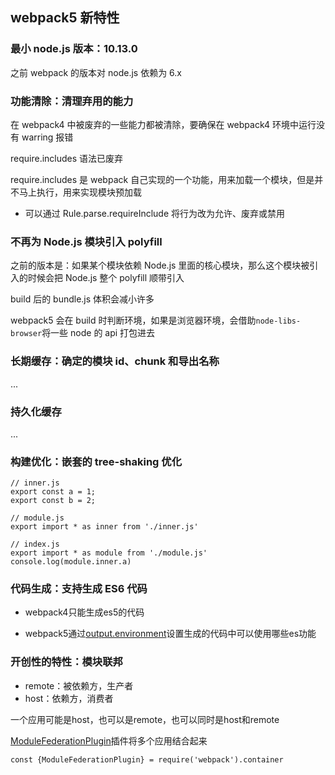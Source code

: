 ## webpack5 新特性

### 最小 node.js 版本：10.13.0

之前 webpack 的版本对 node.js 依赖为 6.x

### 功能清除：清理弃用的能力

在 webpack4 中被废弃的一些能力都被清除，要确保在 webpack4 环境中运行没有 warring 报错

require.includes 语法已废弃

require.includes 是 webpack 自己实现的一个功能，用来加载一个模块，但是并不马上执行，用来实现模块预加载

- 可以通过 Rule.parse.requireInclude 将行为改为允许、废弃或禁用

### 不再为 Node.js 模块引入 polyfill

之前的版本是：如果某个模块依赖 Node.js 里面的核心模块，那么这个模块被引入的时候会把 Node.js 整个 polyfill 顺带引入

build 后的 bundle.js 体积会减小许多

webpack5 会在 build 时判断环境，如果是浏览器环境，会借助`node-libs-browser`将一些 node 的 api 打包进去

### 长期缓存：确定的模块 id、chunk 和导出名称

...

### 持久化缓存

...

### 构建优化：嵌套的 tree-shaking 优化

```
// inner.js
export const a = 1;
export const b = 2;

// module.js
export import * as inner from './inner.js'

// index.js
export import * as module from './module.js'
console.log(module.inner.a)
```

### 代码生成：支持生成 ES6 代码

- webpack4只能生成es5的代码

- webpack5通过[output.environment](https://webpack.js.org/configuration/output/#outputenvironment)设置生成的代码中可以使用哪些es功能

### 开创性的特性：模块联邦

- remote：被依赖方，生产者
- host：依赖方，消费者

一个应用可能是host，也可以是remote，也可以同时是host和remote

[ModuleFederationPlugin](https://webpack.js.org/plugins/module-federation-plugin/)插件将多个应用结合起来


```
const {ModuleFederationPlugin} = require('webpack').container

```